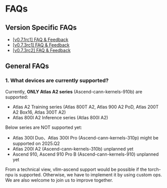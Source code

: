 # FAQs

## Version Specific FAQs

- [[v0.7.1rc1] FAQ & Feedback](https://github.com/vllm-project/vllm-ascend/issues/19)
- [[v0.7.3rc1] FAQ & Feedback](https://github.com/vllm-project/vllm-ascend/issues/267)
- [[v0.7.3rc2] FAQ & Feedback](https://github.com/vllm-project/vllm-ascend/issues/418)

## General FAQs

### 1. What devices are currently supported?

Currently, **ONLY Atlas A2 series**  (Ascend-cann-kernels-910b) are supported:

- Atlas A2 Training series (Atlas 800T A2, Atlas 900 A2 PoD, Atlas 200T A2 Box16, Atlas 300T A2)
- Atlas 800I A2 Inference series (Atlas 800I A2)

Below series are NOT supported yet:
- Atlas 300I Duo、Atlas 300I Pro (Ascend-cann-kernels-310p) might be supported on 2025.Q2
- Atlas 200I A2 (Ascend-cann-kernels-310b) unplanned yet
- Ascend 910, Ascend 910 Pro B (Ascend-cann-kernels-910) unplanned yet

From a technical view, vllm-ascend support would be possible if the torch-npu is supported. Otherwise, we have to implement it by using custom ops. We are also welcome to join us to improve together.
